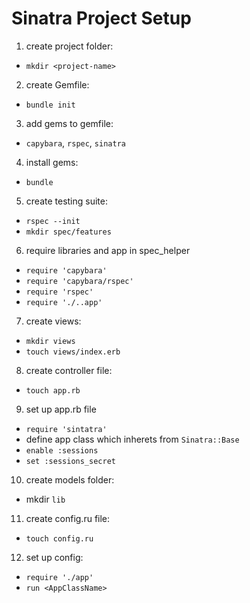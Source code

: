 # Sinatra Project Setup

1. create project folder:
  - `mkdir <project-name>`
2. create Gemfile:
  - `bundle init`
3. add gems to gemfile:
  - `capybara`, `rspec`, `sinatra`
4. install gems:
  - `bundle`
5. create testing suite:
  - `rspec --init`
  - `mkdir spec/features`
6. require libraries and app in spec_helper
  - `require 'capybara'`
  - `require 'capybara/rspec'`
  - `require 'rspec'`
  - `require './..app'`
7. create views:
  - `mkdir views`
  - `touch views/index.erb`
8. create controller file:
  - `touch app.rb`
9. set up app.rb file
  - `require 'sintatra'`
  - define app class which inherets from `Sinatra::Base`
  - `enable :sessions`
  - `set :sessions_secret`
10. create models folder:
  - mkdir `lib`
11. create config.ru file:
  - `touch config.ru`
12. set up config:
  - `require './app'`
  - `run <AppClassName>`
